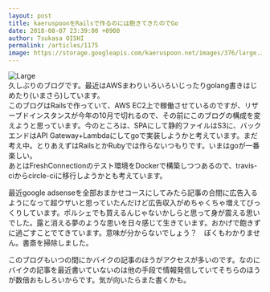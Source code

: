 ```yaml
---
layout: post
title: kaeruspoonをRailsで作るのには飽きてきたのでGo
date: 2018-08-07 23:39:00 +0900
author: Tsukasa OISHI
permalink: /articles/1175
image: https://storage.googleapis.com/kaeruspoon.net/images/376/large.JPG?1533652727
---
```




![Large](https://storage.googleapis.com/kaeruspoon.net/images/376/large.JPG?1533652727)  
久しぶりのブログです。最近はAWSまわりいろいろいじったりgolang書きはじめたり(いまさら)しています。  
このブログはRailsで作っていて、AWS EC2上で稼働させているのですが、リザーブドインスタンスが今年の10月で切れるので、その前にこのブログの構成を変えようと思っています。今のところは、SPAにして静的ファイルはS3に、バックエンドはAPI Gateway+Lambdaにしてgoで実装しようかと考えています。まだ考え中。とりあえずはRailsとかRubyでは作らないつもりです。いまはgoが一番楽しい。  
あとはFreshConnectionのテスト環境をDockerで構築しつつあるので、travis-ciからcircle-ciに移行しようかとも考えています。  

最近google adsenseを全部おまかせコースにしてみたら記事の合間に広告入るようになって超ウザいと思っていたんだけど広告収入がめちゃくちゃ増えてびっくりしています。ポルシェでも買えるんじゃないかしらと思って身が震える思いでした。露と消える夢のような思いを日々感じて生きています。おかげで飽きずに過ごすことでてきています。意味が分からないでしょう？　ぼくもわかりません。書斎を掃除しました。  

このブログもいつの間にかバイクの記事のほうがアクセスが多いのです。なのにバイクの記事を最近書いていないのは他の手段で情報発信していてそちらのほうが数倍おもしろいからです。気が向いたらまた書くかも。  
